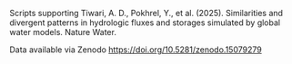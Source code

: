 Scripts supporting Tiwari, A. D., Pokhrel, Y., et al. (2025). Similarities and divergent patterns in hydrologic fluxes and storages simulated by global water models. Nature Water.

Data available via Zenodo https://doi.org/10.5281/zenodo.15079279
